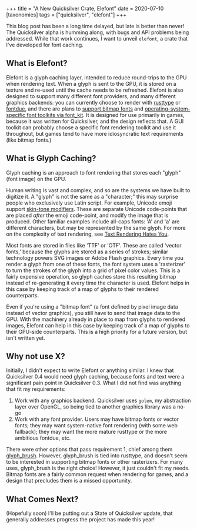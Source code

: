 +++
title = "A New Quicksilver Crate, Elefont"
date = 2020-07-10
[taxonomies]
tags = ["quicksilver", "elefont"]
+++

This blog post has been a long time delayed, but late is better than never! The Quicksilver alpha is humming along, with bugs and API problems being addressed. While that work continues, I want to unveil `elefont`, a crate that I've developed for font caching.

<!-- more -->

## What is Elefont?

Elefont is a glyph caching layer, intended to reduce round-trips to the GPU when rendering text.
When a glyph is sent to the GPU, it is stored on a texture and re-used until the cache needs to be refreshed.
Elefont is also designed to support many different font providers, and many different graphics backends: you can currently choose to render with [rusttype](https://gitlab.redox-os.org/redox-os/rusttype) or [fontdue](https://github.com/mooman219/fontdue/), and there are plans to [support bitmap fonts](https://github.com/ryanisaacg/elefont/issues/5) and [operating-system-specific font toolkits via font_kit](https://github.com/ryanisaacg/elefont/issues/3). 
It is designed for use primarily in games, because it was written for Quicksilver, and the design reflects that. A GUI toolkit can probably choose a specific font rendering toolkit and use it throughout, but games tend to have more idiosyncratic text requirements (like bitmap fonts.)

## What is Glyph Caching?

Glyph caching is an approach to font rendering that stores each "glyph" (font image) on the GPU. 

<aside>

Human writing is vast and complex, and so are the systems we have built to digitize it. A "glyph" is not the same as a "character;" this may surprise people who exclusively use Latin script. For example, Unicode emoji support [skin-tone modifiers](https://emojipedia.org/emoji-modifier-sequence/). These are separate Unicode code-points that are placed *after* the emoji code-point, and modify the image that is produced. Other familiar examples include all-caps fonts: 'A' and 'a' are different characters, but may be represented by the same glyph. For more on the complexity of text rendering, see [Text Rendering Hates You](https://gankra.github.io/blah/text-hates-you/).

</aside>

Most fonts are stored in files like 'TTF' or 'OTF'. These are called 'vector fonts,' because the glyphs are stored as a series of strokes; similar technology powers SVG images or Adobe Flash graphics. Every time you render a glyph from one of these fonts, the font system uses a 'rasterizer' to turn the strokes of the glyph into a grid of pixel color values. This is a fairly expensive operation, so glyph caches store this resulting bitmap instead of re-generating it every time the character is used. Elefont helps in this case by keeping track of a map of glyphs to their rendered counterparts.

Even if you're using a "bitmap font" (a font defined by pixel image data instead of vector graphics), you still have to send that image data to the GPU. With the machinery already in place to map from glyphs to rendered images, Elefont can help in this case by keeping track of a map of glyphs to their GPU-side counterparts. This is a high priority for a future version, but isn't written yet.

## Why not use X?

Initially, I didn't expect to write Elefont or anything similar. I knew that Quicksilver 0.4 would need glyph caching, because fonts and text were a significant pain point in Quicksilver 0.3. What I did not find was anything that fit my requirements:

1. Work with any graphics backend. Quicksilver uses `golem`, my abstraction layer over OpenGL, so being tied to another graphics library was a no-go
2. Work with any font provider. Users may have bitmap fonts or vector fonts; they may want system-native font rendering (with some web fallback); they may want the more mature rusttype or the more ambitious fontdue, etc.

There were other options that pass requirement 1, chief among them [glyph_brush](https://crates.io/crates/glyph-brush). However, glyph_brush is tied into rusttype, and doesn't seem to be interested in supporting bitmap fonts or other rasterizers. For many uses, glyph_brush is the right choice! However, it just couldn't fit my needs. Bitmap fonts are a fairly common request when rendering for games, and a design that precludes them is a missed opportunity.

## What Comes Next?

(Hopefully soon) I'll be putting out a State of Quicksilver update, that generally addresses progress the project has made this year!
